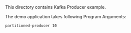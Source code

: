 

This directory contains Kafka Producer example.

The demo application takes following Program Arguments:

`partitioned-producer 10`